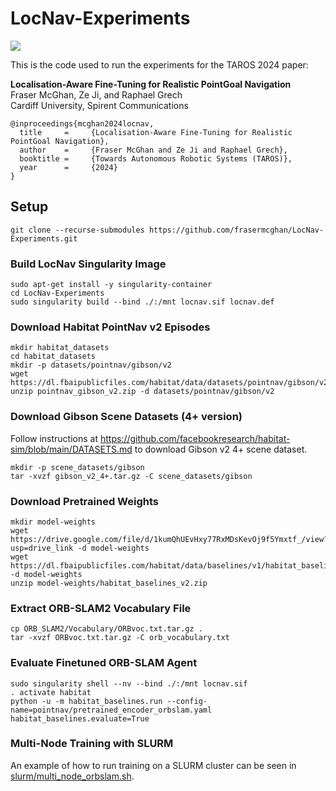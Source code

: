 # LocNav-Experiments
![](./trained_agent_orbslam.gif)

This is the code used to run the experiments for the TAROS 2024 paper:

**Localisation-Aware Fine-Tuning for Realistic PointGoal Navigation**  
Fraser McGhan, Ze Ji, and Raphael Grech  
Cardiff University, Spirent Communications
```
@inproceedings{mcghan2024locnav,
  title     =     {Localisation-Aware Fine-Tuning for Realistic PointGoal Navigation},
  author    =     {Fraser McGhan and Ze Ji and Raphael Grech},
  booktitle =     {Towards Autonomous Robotic Systems (TAROS)},
  year      =     {2024}
}
```

## Setup
```
git clone --recurse-submodules https://github.com/frasermcghan/LocNav-Experiments.git
```

### Build LocNav Singularity Image
```
sudo apt-get install -y singularity-container
cd LocNav-Experiments
sudo singularity build --bind ./:/mnt locnav.sif locnav.def
```

### Download Habitat PointNav v2 Episodes
```
mkdir habitat_datasets
cd habitat_datasets
mkdir -p datasets/pointnav/gibson/v2
wget https://dl.fbaipublicfiles.com/habitat/data/datasets/pointnav/gibson/v2/pointnav_gibson_v2.zip
unzip pointnav_gibson_v2.zip -d datasets/pointnav/gibson/v2
```

### Download Gibson Scene Datasets (4+ version)
Follow instructions at https://github.com/facebookresearch/habitat-sim/blob/main/DATASETS.md to download Gibson v2 4+ scene dataset.  
```
mkdir -p scene_datasets/gibson
tar -xvzf gibson_v2_4+.tar.gz -C scene_datasets/gibson
```

### Download Pretrained Weights
```
mkdir model-weights
wget https://drive.google.com/file/d/1kumQhUEvHxy77RxMDsKevOj9f5Ymxtf_/view?usp=drive_link -d model-weights
wget https://dl.fbaipublicfiles.com/habitat/data/baselines/v1/habitat_baselines_v2.zip -d model-weights
unzip model-weights/habitat_baselines_v2.zip
```

### Extract ORB-SLAM2 Vocabulary File
```
cp ORB_SLAM2/Vocabulary/ORBvoc.txt.tar.gz .
tar -xvzf ORBvoc.txt.tar.gz -C orb_vocabulary.txt
```

### Evaluate Finetuned ORB-SLAM Agent
```
sudo singularity shell --nv --bind ./:/mnt locnav.sif
. activate habitat
python -u -m habitat_baselines.run --config-name=pointnav/pretrained_encoder_orbslam.yaml habitat_baselines.evaluate=True
```

### Multi-Node Training with SLURM
An example of how to run training on a SLURM cluster can be seen in [slurm/multi_node_orbslam.sh](./slurm/multi_node_orbslam.sh).
